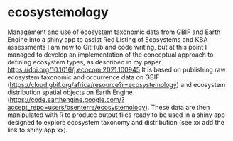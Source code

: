 # ecosystemology
Management and use of ecosystem taxonomic data from GBIF and Earth Engine into a shiny app to assist Red Listing of Ecosystems and KBA assessments
I am new to GitHub and code writing, but at this point I managed to develop an implementation of the conceptual approach to defining ecosystem types, as described in my paper https://doi.org/10.1016/j.ecocom.2021.100945
It is based on publishing raw ecosystem taxonomic and occurrence data on GBIF (https://cloud.gbif.org/africa/resource?r=ecosystemology) and ecosystem distribution spatial objects on Earth Engine (https://code.earthengine.google.com/?accept_repo=users/bsenterre/ecosystemology).
These data are then manipulated with R to produce output files ready to be used in a shiny app designed to explore ecosystem taxonomy and distribution (see xx add the link to shiny app xx).
